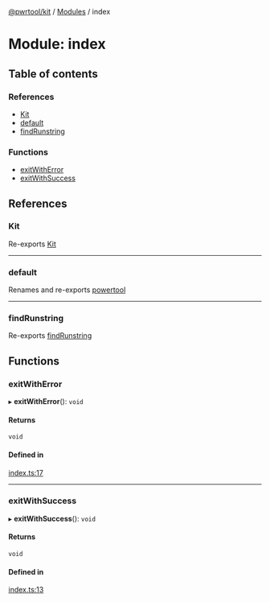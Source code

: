 [@pwrtool/kit](../README.md) / [Modules](../modules.md) / index

# Module: index

## Table of contents

### References

- [Kit](index.md#kit)
- [default](index.md#default)
- [findRunstring](index.md#findrunstring)

### Functions

- [exitWithError](index.md#exitwitherror)
- [exitWithSuccess](index.md#exitwithsuccess)

## References

### Kit

Re-exports [Kit](../classes/lib_kit.Kit.md)

___

### default

Renames and re-exports [powertool](lib_kit.md#powertool)

___

### findRunstring

Re-exports [findRunstring](lib_kit.md#findrunstring)

## Functions

### exitWithError

▸ **exitWithError**(): `void`

#### Returns

`void`

#### Defined in

[index.ts:17](https://github.com/pwrtool/kits/blob/00eb7bf/bun/index.ts#L17)

___

### exitWithSuccess

▸ **exitWithSuccess**(): `void`

#### Returns

`void`

#### Defined in

[index.ts:13](https://github.com/pwrtool/kits/blob/00eb7bf/bun/index.ts#L13)
